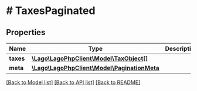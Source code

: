 # # TaxesPaginated

## Properties

Name | Type | Description | Notes
------------ | ------------- | ------------- | -------------
**taxes** | [**\Lago\LagoPhpClient\Model\TaxObject[]**](TaxObject.md) |  |
**meta** | [**\Lago\LagoPhpClient\Model\PaginationMeta**](PaginationMeta.md) |  |

[[Back to Model list]](../../README.md#models) [[Back to API list]](../../README.md#endpoints) [[Back to README]](../../README.md)
